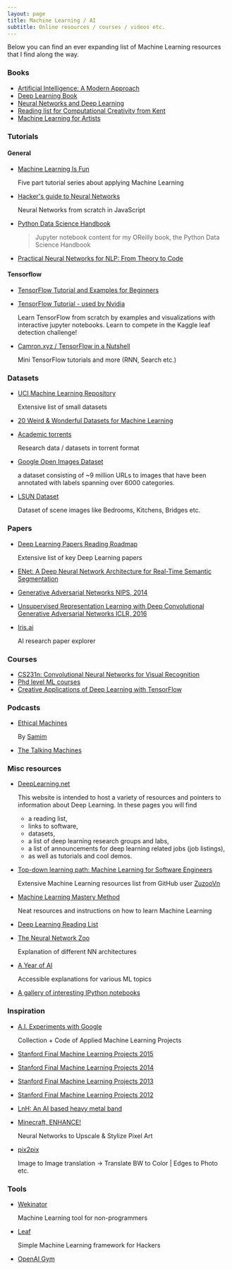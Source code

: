 ```yaml
---
layout: page
title: Machine Learning / AI
subtitle: Online resources / courses / videos etc.
---
```


Below you can find an ever expanding list of Machine Learning resources that I find along the way.

### Books
*	[Artificial Intelligence:
A Modern Approach](http://www.cin.ufpe.br/~tfl2/artificial-intelligence-modern-approach.9780131038059.25368.pdf)
* [Deep Learning Book](http://www.deeplearningbook.org/)
* [Neural Networks and Deep Learning](http://neuralnetworksanddeeplearning.com/)
* [Reading list for Computational Creativity from Kent](http://resourcelists.kent.ac.uk/lists/92F2F66A-9721-631D-9092-842212A433EE.html)
* [Machine Learning for Artists](http://ml4a.github.io/index/)

### Tutorials

#### General
* [Machine Learning Is Fun](https://medium.com/@ageitgey/machine-learning-is-fun-80ea3ec3c471#.uezpzoq3k)

  Five part tutorial series about applying Machine Learning

* [Hacker's guide to Neural Networks](http://karpathy.github.io/neuralnets/)

  Neural Networks from scratch in JavaScript

* [Python Data Science Handbook](https://github.com/jakevdp/PythonDataScienceHandbook)

  >Jupyter notebook content for my OReilly book, the Python Data Science Handbook

* [Practical Neural Networks for NLP: From Theory to Code](http://www.emnlp2016.net/tutorials.html#practical)

#### Tensorflow
* [TensorFlow Tutorial and Examples for Beginners](https://github.com/aymericdamien/TensorFlow-Examples)
* [TensorFlow Tutorial - used by Nvidia](https://github.com/alrojo/tensorflow-tutorial)

  Learn TensorFlow from scratch by examples and visualizations with interactive jupyter notebooks. Learn to compete in the Kaggle leaf detection challenge!

* [Camron.xyz / TensorFlow in a Nutshell](http://camron.xyz/)

  Mini TensorFlow tutorials and more (RNN, Search etc.)

### Datasets
* [UCI Machine Learning Repository](https://archive.ics.uci.edu/ml/index.html)

  Extensive list of small datasets
* [20 Weird & Wonderful Datasets for Machine Learning](https://medium.com/@olivercameron/20-weird-wonderful-datasets-for-machine-learning-c70fc89b73d5#.53bnrxld1)

* [Academic torrents](http://academictorrents.com/)

  Research data / datasets in torrent format

* [Google Open Images Dataset](https://research.googleblog.com/2016/09/introducing-open-images-dataset.html)

  a dataset consisting of ~9 million URLs to images that have been annotated with labels spanning over 6000 categories.

* [LSUN Dataset](http://www.yf.io/p/lsun)

  Dataset of scene images like Bedrooms, Kitchens, Bridges etc.

### Papers
* [Deep Learning Papers Reading Roadmap](https://github.com/songrotek/Deep-Learning-Papers-Reading-Roadmap)

  Extensive list of key Deep Learning papers

* [ENet: A Deep Neural Network Architecture for
Real-Time Semantic Segmentation](https://arxiv.org/pdf/1606.02147v1.pdf)

* [Generative Adversarial Networks NIPS, 2014](https://arxiv.org/pdf/1406.2661v1.pdf)

* [Unsupervised Representation Learning with Deep Convolutional Generative Adversarial Networks ICLR, 2016](https://arxiv.org/pdf/1511.06434v2.pdf)

* [Iris.ai](https://iris.ai/)

  AI research paper explorer

### Courses
* [CS231n: Convolutional Neural Networks for Visual Recognition](http://cs231n.stanford.edu/)
* [Phd level ML courses](https://www.reddit.com/r/MachineLearning/comments/51qhc8/phdlevel_courses/)
* [Creative Applications of Deep Learning with TensorFlow](https://www.kadenze.com/courses/creative-applications-of-deep-learning-with-tensorflow/info)

### Podcasts
* [Ethical Machines](http://ethicalmachines.com/)

  By [Samim](http://www.samim.io/)

* [The Talking Machines](http://www.thetalkingmachines.com/)

### Misc resources
* [DeepLearning.net](http://deeplearning.net/)

  This website is intended to host a variety of resources and pointers to information about Deep Learning. In these pages you will find

  * a reading list,
  * links to software,
  * datasets,
  * a list of deep learning research groups and labs,
  * a list of announcements for deep learning related jobs (job listings),
  * as well as tutorials and cool demos.

* [Top-down learning path: Machine Learning for Software Engineers](https://github.com/ZuzooVn/machine-learning-for-software-engineers)

  Extensive Machine Learning resources list from GitHub user [ZuzooVn](https://github.com/ZuzooVn)

* [Machine Learning Mastery Method](http://machinelearningmastery.com/machine-learning-mastery-method/)

   Neat resources and instructions on how to learn Machine Learning

* [Deep Learning Reading List](http://jmozah.github.io/links/)
* [The Neural Network Zoo](http://www.asimovinstitute.org/neural-network-zoo/)

  Explanation of different NN architectures

* [A Year of AI](https://ayearofai.com/)

  Accessible explanations for various ML topics

* [A gallery of interesting IPython notebooks](https://github.com/ipython/ipython/wiki/A-gallery-of-interesting-IPython-Notebooks)

### Inspiration
* [A.I. Experiments with Google](https://aiexperiments.withgoogle.com/)

  Collection + Code of Applied Machine Learning Projects

* [Stanford Final Machine Learning Projects 2015](http://cs229.stanford.edu/projects2015.html)
* [Stanford Final Machine Learning Projects 2014](http://cs229.stanford.edu/projects2014.html)
* [Stanford Final Machine Learning Projects 2013](http://cs229.stanford.edu/projects2013.html)
* [Stanford Final Machine Learning Projects 2012](http://cs229.stanford.edu/projects2012.html)
* [LnH: An AI based heavy metal band](http://www.ymer.org/amir/2016/07/31/introducing-lnh-the-robots-heavy-metal-band/)
* [Minecraft, ENHANCE!](https://nucl.ai/blog/enhance-pixel-art/)

  Neural Networks to Upscale & Stylize Pixel Art

* [pix2pix](https://phillipi.github.io/pix2pix/)

  Image to Image translation -> Translate BW to Color | Edges to Photo etc.

### Tools
* [Wekinator](http://www.wekinator.org/)

  Machine Learning tool for non-programmers
* [Leaf](http://autumnai.com/leaf/book/leaf.html)

  Simple Machine Learning framework for Hackers


* [OpenAI Gym](https://gym.openai.com/)
